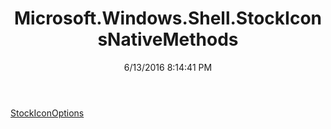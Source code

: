 ﻿---
title: Microsoft.Windows.Shell.StockIconsNativeMethods
date: 6/13/2016 8:14:41 PM
---

[StockIconOptions](T-Microsoft.Windows.Shell.StockIconsNativeMethods.StockIconOptions.html)
